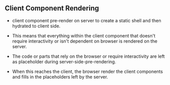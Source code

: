 ## Client Component Rendering 

- client component pre-render on server to create a static shell and then hydrated to client side.

- This means that everything within the  client component that doesn't require interactivity or isn't  dependent on browser is rendered on the server.

- The code  or parts that rely on the browser or require interactivity are left as placeholder during server-side-pre-rendering.

- When this reaches the client, the browser render the client components and fills in the placeholders left by the server.

